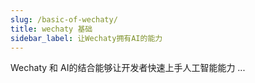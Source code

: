 ```yaml
---
slug: /basic-of-wechaty/
title: wechaty 基础
sidebar_label: 让Wechaty拥有AI的能力
---
```


Wechaty 和 AI的结合能够让开发者快速上手人工智能能力 ...
